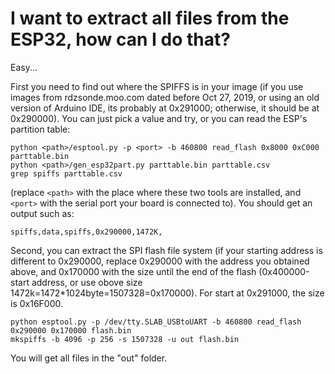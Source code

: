 # I want to extract all files from the ESP32, how can I do that?

Easy...

First you need to find out where the SPIFFS is in your image (if you use images from rdzsonde.moo.com dated before Oct 27, 2019, or using an old version of Arduino IDE, its probably at 0x291000; otherwise, it should be at 0x290000).  You can just pick a value and try, or you can read the ESP's partition table:

```
python <path>/esptool.py -p <port> -b 460800 read_flash 0x8000 0xC000 parttable.bin
python <path>/gen_esp32part.py parttable.bin parttable.csv
grep spiffs parttable.csv
```
(replace `<path>` with the place where these two tools are installed, and `<port>` with the serial port your board is connected to). You should get an output such as:
```
spiffs,data,spiffs,0x290000,1472K,
```

Second, you can extract the SPI flash file system (if your starting address is different to 0x290000, replace 0x290000 with the address you obtained above, and 0x170000 with the size until the end of the flash (0x400000-start address, or use obove size 1472k=1472*1024byte=1507328=0x170000). For start at 0x291000, the size is 0x16F000.
```
python esptool.py -p /dev/tty.SLAB_USBtoUART -b 460800 read_flash 0x290000 0x170000 flash.bin
mkspiffs -b 4096 -p 256 -s 1507328 -u out flash.bin
```
You will get all files in the "out" folder.